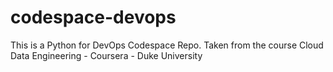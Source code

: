# codespace-devops
This is a Python for DevOps Codespace Repo. Taken from the course Cloud Data Engineering - Coursera - Duke University
